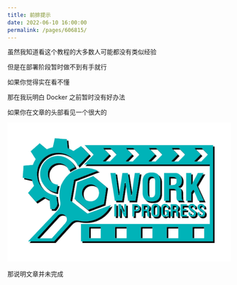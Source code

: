 ```yaml
---
title: 前排提示
date: 2022-06-10 16:00:00
permalink: /pages/606815/
---
```


虽然我知道看这个教程的大多数人可能都没有类似经验

但是在部署阶段暂时做不到有手就行

如果你觉得实在看不懂

那在我玩明白 Docker 之前暂时没有好办法

如果你在文章的头部看见一个很大的

![work in process](/img/vue/work_in_process.png)

那说明文章并未完成